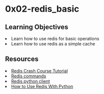 # 0x02-redis_basic

## Learning Objectives
<li>Learn how to use redis for basic operations</li>
<li>Learn how to use redis as a simple cache</li>

## Resources
<li><a href="https://intranet.alxswe.com/rltoken/hJVo3XwMMFFoApyX8zPXvA" target="_blank" title="Redis Crash Course Tutorial">Redis Crash Course Tutorial</a></li>
<li><a href="https://intranet.alxswe.com/rltoken/lQ8ANhVfxDTxDr2UDSyQRA" target="_blank" title="Redis commands">Redis commands</a></li>
<li><a href="https://intranet.alxswe.com/rltoken/imfgFhAZPlg7YMZ_tHvFZw" target="_blank" title="Redis python client">Redis python client</a></li>
<li><a href="https://intranet.alxswe.com/rltoken/7SluvFvgckwVgsvrfOf1CQ" target="_blank" title="How to Use Redis With Python">How to Use Redis With Python</a></li>
